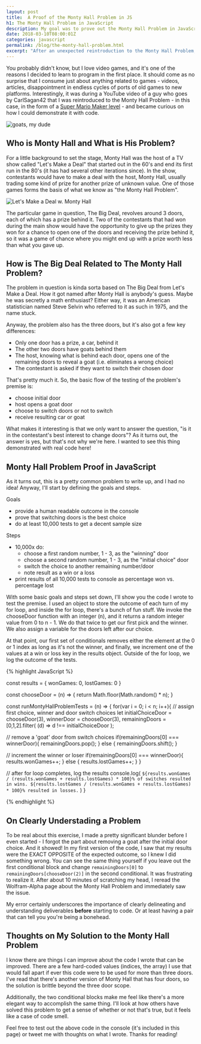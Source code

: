 ```yaml
---
layout: post
title:  A Proof of the Monty Hall Problem in JS
h1: The Monty Hall Problem in JavaScript
description: My goal was to prove out the Monty Hall Problem in JavaScript.
date: 2018-03-10T08:00:01Z
categories: javascript
permalink: /blog/the-monty-hall-problem.html
excerpt: "After an unexpected reintroduction to the Monty Hall Problem, I try to test its premise in JavaScript."
---
```


You probably didn't know, but I love video games, and it's one of the reasons I decided to learn to program in the first place. It should come as no surprise that I consume just about anything related to games - videos, articles, disappointment in endless cycles of ports of old games to new platforms. Interestingly, it was during a YouTube video of a guy who goes by CarlSagan42 that I was reintroduced to the Monty Hall Problem - in this case, in the form of a [Super Mario Maker level](https://www.youtube.com/watch?v=otDNr4kSnAs) - and became curious on how I could demonstrate it with code.

<img src="https://i.chzbgr.com/full/7125393920/h307E1165/" alt="goats, my dude" style="text-align: center">

## Who is Monty Hall and What is His Problem?

For a little background to set the stage, Monty Hall was the host of a TV show called "Let's Make a Deal" that started out in the 60's and end its first run in the 80's (it has had several other iterations since). In the show, contestants would have to make a deal with the host, Monty Hall, usually trading some kind of prize for another prize of unknown value. One of those games forms the basis of what we know as "the Monty Hall Problem".

<img src="http://static.tvtropes.org/pmwiki/pub/images/Lets_Make_A_Deal_3048.gif" alt="Let's Make a Deal w. Monty Hall" style="text-align: center">

The particular game in question, The Big Deal, revolves around 3 doors, each of which has a prize behind it. Two of the contestants that had won during the main show would have the opportunity to give up the prizes they won for a chance to open one of the doors and receiving the prize behind it, so it was a game of chance where you might end up with a prize worth less than what you gave up.

## How is The Big Deal Related to The Monty Hall Problem?

The problem in question is kinda sorta based on The Big Deal from Let's Make a Deal. How it got named after Monty Hall is anybody's guess. Maybe he was secretly a math enthusiast? Either way, it was an American statistician named Steve Selvin who referred to it as such in 1975, and the name stuck.

Anyway, the problem also has the three doors, but it's also got a few key differences:

- Only one door has a prize, a car, behind it
- The other two doors have goats behind them
- The host, knowing what is behind each door, opens one of the remaining doors to reveal a goat (i.e. eliminates a wrong choice)
- The contestant is asked if they want to switch their chosen door

That's pretty much it. So, the basic flow of the testing of the problem's premise is:

- choose initial door
- host opens a goat door
- choose to switch doors or not to switch
- receive resulting car or goat

What makes it interesting is that we only want to answer the question, "is it in the contestant's best interest to change doors"? As it turns out, the answer is yes, but that's not why we're here. I wanted to see this thing demonstrated with real code here!

## Monty Hall Problem Proof in JavaScript

As it turns out, this is a pretty common problem to write up, and I had no idea! Anyway, I'll start by defining the goals and steps.

Goals
- provide a human readable outcome in the console
- prove that switching doors is the best choice
- do at least 10,000 tests to get a decent sample size

Steps
- 10,000x do:
  - choose a first random number, 1 - 3, as the "winning" door
  - choose a second random number, 1 - 3, as the "initial choice" door
  - switch the choice to another remaining number/door
  - note result as a win or a loss
- print results of all 10,000 tests to console as percentage won vs. percentage lost

With some basic goals and steps set down, I'll show you the code I wrote to test the premise. I used an object to store the outcome of each turn of my for loop, and inside the for loop, there's a bunch of fun stuff. We invoke the chooseDoor function with an integer (n), and it returns a random integer value from 0 to n - 1. We do that twice to get our first pick and the winner. We also assign a variable for the doors left after our choice.

At that point, our first set of conditionals removes either the element at the 0 or 1 index as long as it's not the winner, and finally, we increment one of the values at a win or loss key in the results object. Outside of the for loop, we log the outcome of the tests.

{% highlight JavaScript %}

const results = {
  wonGames: 0,
  lostGames: 0
}

const chooseDoor = (n) => {
  return Math.floor(Math.random() * n);
}

const runMontyHallProblemTests = (n) => {
  for(var i = 0; i < n; i++){
  // assign first choice, winner and door switch choices
  let initialChoiceDoor = chooseDoor(3),
    winnerDoor    = chooseDoor(3),
    remainingDoors  = [0,1,2].filter(
      (d) => d !== initialChoiceDoor
    );

  // remove a 'goat' door from switch choices
  if(remainingDoors[0] === winnerDoor){
    remainingDoors.pop();
  } else {
    remainingDoors.shift();
  }

  // increment the winner or loser
  if(remainingDoors[0] === winnerDoor){
    results.wonGames++;
  } else {
    results.lostGames++;
  }
  }

  // after for loop completes, log the results
  console.log(
  `${results.wonGames / (results.wonGames + results.lostGames) * 100}% of switches resulted in wins. ${results.lostGames / (results.wonGames + results.lostGames) * 100}% resulted in losses.`
  )
}

{% endhighlight %}

## On Clearly Understading a Problem

To be real about this exercise, I made a pretty significant blunder before I even started - I forgot the part about removing a goat after the initial door choice. And it showed! In my first version of the code, I saw that my results were the EXACT OPPOSITE of the expected outcome, so I knew I did something wrong. You can see the same thing yourself if you leave out the first conditional block and change `remainingDoors[0]` to `remainingDoors[chooseDoor(2)]` in the second conditional. It was frustrating to realize it. After about 10 minutes of scratching my head, I reread the Wolfram-Alpha page about the Monty Hall Problem and immediately saw the issue.

My error certainly underscores the importance of clearly delineating and understanding deliverables **before** starting to code. Or at least having a pair that can tell you you're being a bonehead.

## Thoughts on My Solution to the Monty Hall Problem

I know there are things I can improve about the code I wrote that can be improved. There are a few hard-coded values (indices, the array) I use that would fall apart if ever this code were to be used for more than three doors. I've read that there's another version of Monty Hall that has four doors, so the solution is brittle beyond the three door scope.

Additionally, the two conditional blocks make me feel like there's a more elegant way to accomplish the same thing. I'll look at how others have solved this problem to get a sense of whether or not that's true, but it feels like a case of code smell.

Feel free to test out the above code in the console (it's included in this page) or tweet me with thoughts on what I wrote. Thanks for reading!

<script>
  const results = {
    wonGames: 0,
    lostGames: 0
  }

  const chooseDoor = (n) => {
    return Math.floor(Math.random() * n);
  }

  const runMontyHallProblemTests = (n) => {
    for(var i = 0; i < n; i++){
      // assign first choice, winner and door switch choices
      let initialChoiceDoor = chooseDoor(3),
          winnerDoor        = chooseDoor(3),
          remainingDoors    = [0,1,2].filter(
            (d) => d !== initialChoiceDoor
          );

      // remove a 'goat' door from switch choices
      if(remainingDoors[0] === winnerDoor){
        remainingDoors.pop();
      } else {
        remainingDoors.shift();
      }

      // increment the winner or loser
      if(remainingDoors[0] === winnerDoor){
        results.wonGames++;
      } else {
        results.lostGames++;
      }
    }

    // after for loop completes, log the results
    console.log(
      `${results.wonGames / (results.wonGames + results.lostGames) * 100}% of switches resulted in wins. ${results.lostGames / (results.wonGames + results.lostGames) * 100}% resulted in losses.`
    )
  }
</script>
